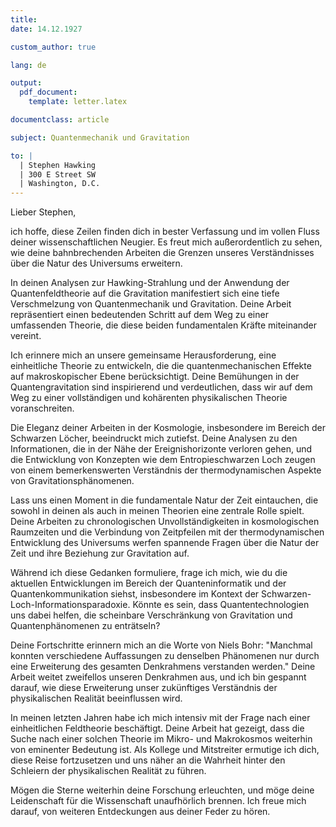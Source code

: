 ```yaml
---
title:
date: 14.12.1927

custom_author: true

lang: de

output:
  pdf_document:
    template: letter.latex

documentclass: article

subject: Quantenmechanik und Gravitation

to: |
  | Stephen Hawking
  | 300 E Street SW
  | Washington, D.C.
---
```

Lieber Stephen,

ich hoffe, diese Zeilen finden dich in bester Verfassung und im vollen Fluss deiner wissenschaftlichen Neugier. Es freut mich außerordentlich zu sehen, wie deine bahnbrechenden Arbeiten die Grenzen unseres Verständnisses über die Natur des Universums erweitern.

In deinen Analysen zur Hawking-Strahlung und der Anwendung der Quantenfeldtheorie auf die Gravitation manifestiert sich eine tiefe Verschmelzung von Quantenmechanik und Gravitation. Deine Arbeit repräsentiert einen bedeutenden Schritt auf dem Weg zu einer umfassenden Theorie, die diese beiden fundamentalen Kräfte miteinander vereint.

Ich erinnere mich an unsere gemeinsame Herausforderung, eine einheitliche Theorie zu entwickeln, die die quantenmechanischen Effekte auf makroskopischer Ebene berücksichtigt. Deine Bemühungen in der Quantengravitation sind inspirierend und verdeutlichen, dass wir auf dem Weg zu einer vollständigen und kohärenten physikalischen Theorie voranschreiten.

Die Eleganz deiner Arbeiten in der Kosmologie, insbesondere im Bereich der Schwarzen Löcher, beeindruckt mich zutiefst. Deine Analysen zu den Informationen, die in der Nähe der Ereignishorizonte verloren gehen, und die Entwicklung von Konzepten wie dem Entropieschwarzen Loch zeugen von einem bemerkenswerten Verständnis der thermodynamischen Aspekte von Gravitationsphänomenen.

Lass uns einen Moment in die fundamentale Natur der Zeit eintauchen, die sowohl in deinen als auch in meinen Theorien eine zentrale Rolle spielt. Deine Arbeiten zu chronologischen Unvollständigkeiten in kosmologischen Raumzeiten und die Verbindung von Zeitpfeilen mit der thermodynamischen Entwicklung des Universums werfen spannende Fragen über die Natur der Zeit und ihre Beziehung zur Gravitation auf.

Während ich diese Gedanken formuliere, frage ich mich, wie du die aktuellen Entwicklungen im Bereich der Quanteninformatik und der Quantenkommunikation siehst, insbesondere im Kontext der Schwarzen-Loch-Informationsparadoxie. Könnte es sein, dass Quantentechnologien uns dabei helfen, die scheinbare Verschränkung von Gravitation und Quantenphänomenen zu enträtseln?

Deine Fortschritte erinnern mich an die Worte von Niels Bohr: "Manchmal konnten verschiedene Auffassungen zu denselben Phänomenen nur durch eine Erweiterung des gesamten Denkrahmens verstanden werden." Deine Arbeit weitet zweifellos unseren Denkrahmen aus, und ich bin gespannt darauf, wie diese Erweiterung unser zukünftiges Verständnis der physikalischen Realität beeinflussen wird.

In meinen letzten Jahren habe ich mich intensiv mit der Frage nach einer einheitlichen Feldtheorie beschäftigt. Deine Arbeit hat gezeigt, dass die Suche nach einer solchen Theorie im Mikro- und Makrokosmos weiterhin von eminenter Bedeutung ist. Als Kollege und Mitstreiter ermutige ich dich, diese Reise fortzusetzen und uns näher an die Wahrheit hinter den Schleiern der physikalischen Realität zu führen.

Mögen die Sterne weiterhin deine Forschung erleuchten, und möge deine Leidenschaft für die Wissenschaft unaufhörlich brennen. Ich freue mich darauf, von weiteren Entdeckungen aus deiner Feder zu hören.